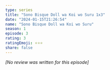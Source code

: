```yaml
---
type: series
title: "Sono Bisque Doll wa Koi wo Suru 1x3"
date: "2024-01-15T21:26:54"
name: "Sono Bisque Doll wa Koi wo Suru"
season: 1
episode: 3
rating: 3
ratingEmoji: ⭐️⭐️⭐️
share: false
---
```


_[No review was written for this episode]_
